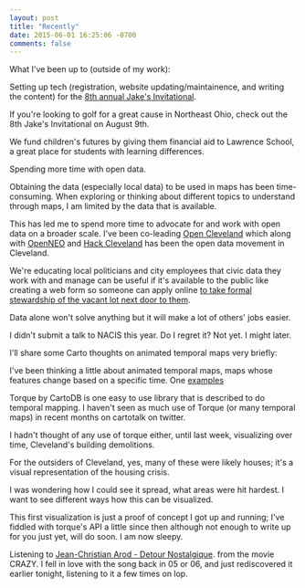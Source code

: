 ```yaml
---
layout: post
title: "Recently"
date: 2015-06-01 16:25:06 -0700
comments: false
---
```


What I've been up to (outside of my work): 


Setting up tech (registration, website updating/maintainence, and writing the content) for the [8th annual Jake's Invitational](http://jhfeichtnerfund.com/). 

If you're looking to golf for a great cause in Northeast Ohio, check out the 8th Jake's Invitational on August 9th. 

We fund children's futures by giving them financial aid to Lawrence School, a great place for students with learning differences. 

Spending more time with open data. 

Obtaining the data (especially local data) to be used in maps has been time-consuming. When exploring or thinking about different topics to understand through maps, I am limited by the data that is available. 

This has led me to spend more time to advocate for and work with open data on a broader scale. I've been co-leading [Open Cleveland](http://www.opencleveland.org) which along with [OpenNEO](http://openneo.org) and [Hack Cleveland](http://www.hackcleveland.org) has been the open data movement in Cleveland. 

We're educating local politicians and city employees that civic data they work with and manage can be useful if it's available to 
the public like creating a web form so someone can apply online [to take formal stewardship of the vacant lot next door to them](https://github.com/opencleveland/large-lots). 

Data alone won't solve anything but it will make a lot of others' jobs easier. 

I didn't submit a talk to NACIS this year. Do I regret it? Not yet. I might later. 

I'll share some Carto thoughts on animated temporal maps very briefly: 

I've been thinking a little about animated temporal maps, maps whose features change based on a specific time. 
One [examples](http://darkhorseanalytics.com/blog/wp-content/uploads/2014/05/nyBreathe.gif)

Torque by CartoDB is one easy to use library that is described to do temporal mapping. I haven't seen as much use of Torque (or many temporal maps) in recent months on cartotalk on twitter.

I hadn't thought of any use of torque either, until last week, visualizing over time, Cleveland's building demolitions. 

For the outsiders of Cleveland, yes, many of these were likely houses; it's a visual representation of the housing crisis. 

I was wondering how I could see it spread, what areas were hit hardest. I want to see different ways how this can be visualized. 

This first visualization is just a proof of concept I got up and running; I've fiddled with torque's API a little since then although not enough to write up for you just yet, will do soon. I am now sleepy. 

Listening to [Jean-Christian Arod - Detour Nostalgique](https://www.youtube.com/watch?v=QO8gzvS82UI). from the movie CRAZY. I fell in 
love with the song back in 05 or 06, and just rediscovered it earlier tonight, listening to it a few times on lop.